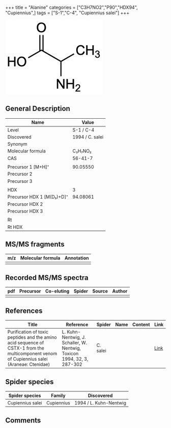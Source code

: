 +++
title = "Alanine"
categories = ["C3H7NO2","P90","HDX94",
"Cupiennius",]
tags = ["S-1","C-4",
"Cupiennius salei"]
+++

![](/img/Alanine.png)

## General Description

| Name                      | Value           |
|---------------------------|-----------------|
| Level                     | S-1 / C-4       |
| Discovered                | 1994 / C. salei |
| Synonym                   |                 |
| Molecular formula         | C₃H₇NO₂         |
| CAS                       | 56-41-7         |
|                           |                 |
| Precursor 1 [M+H]⁺        | 90.05550        |
| Precursor 2               |                 |
| Precursor 3               |                 |
|                           |                 |
| HDX                       | 3               |
| Precursor HDX 1 [M(D₃)+D]⁺ | 94.08061        |
| Precursor HDX 2           |                 |
| Precursor HDX 3           |                 |
|                           |                 |
| Rt                        |                 |
| Rt HDX                    |                 |

## MS/MS fragments

| m/z | Molecular formula | Annotation |
|-----|-------------------|------------|
|     |                   |            |

## Recorded MS/MS spectra

| pdf | Precursor | Co-eluting | Spider | Source | Author |
|-----|-----------|------------|--------|--------|--------|
|     |           |            |        |        |        |

## References

| Title                                                                                                                                      | Reference                                                              | Spider   | Name | Content | Link                                         |
|--------------------------------------------------------------------------------------------------------------------------------------------|------------------------------------------------------------------------|----------|------|---------|----------------------------------------------|
| Purification of toxic peptides and the amino acid sequence of CSTX-1 from the multicomponent venom of Cupiennius salei (Araneae: Ctenidae) | L. Kuhn-Nentwig, J. Schaller, W. Nentwig, Toxicon 1994, 32, 3, 287-302 | C. salei |      |         | [Link](https://doi.org/10.1016/0041-0101(94)90082-5) |

## Spider species

| Spider species   | Family     | Discovered             |
|------------------|------------|------------------------|
| Cupiennius salei | Cupiennius | 1994 / L. Kuhn-Nentwig |

## Comments